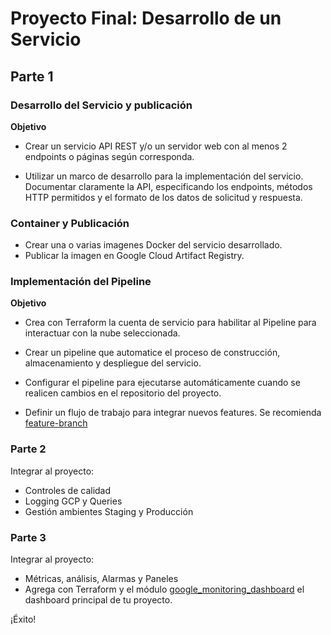 # Proyecto Final: Desarrollo de un Servicio

## Parte 1

### Desarrollo del Servicio y publicación

**Objetivo**

- Crear un servicio API REST y/o un servidor web con al menos 2 endpoints o páginas según corresponda.

- Utilizar un marco de desarrollo para la implementación del servicio.
Documentar claramente la API, especificando los endpoints, métodos HTTP permitidos y el formato de los datos de solicitud y respuesta.


### Container y Publicación

- Crear una o varias imagenes Docker del servicio desarrollado.
- Publicar la imagen en Google Cloud Artifact Registry.
  

### Implementación del Pipeline

**Objetivo**

- Crea con Terraform la cuenta de servicio para habilitar al Pipeline para interactuar con la nube seleccionada.

- Crear un pipeline que automatice el proceso de construcción, almacenamiento y despliegue del servicio.

- Configurar el pipeline para ejecutarse automáticamente cuando se realicen cambios en el repositorio del proyecto.

- Definir un flujo de trabajo para integrar nuevos features. Se recomienda [feature-branch](https://www.atlassian.com/git/tutorials/comparing-workflows/feature-branch-workflow)


### Parte 2

Integrar al proyecto:

- Controles de calidad
- Logging GCP y Queries
- Gestión ambientes Staging y Producción


### Parte 3

Integrar al proyecto:

- Métricas, análisis, Alarmas y Paneles
- Agrega con Terraform y el módulo [google_monitoring_dashboard](https://registry.terraform.io/providers/hashicorp/google/latest/docs/resources/monitoring_dashboard) el dashboard principal de tu proyecto.


¡Éxito!
